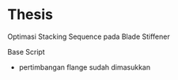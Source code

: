 # Thesis
Optimasi Stacking Sequence pada Blade Stiffener


Base Script

- pertimbangan flange sudah dimasukkan 

